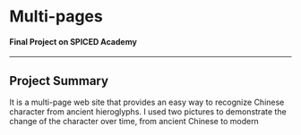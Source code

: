 # Multi-pages
#### Final Project on SPICED Academy
* * *
## Project Summary
 It is a multi-page web site that provides an easy way to recognize Chinese character from ancient hieroglyphs. 
 I used two pictures to demonstrate the change of the character over time, from ancient Chinese to modern
